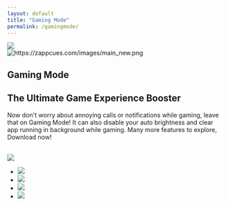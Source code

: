 ```yaml
---
layout: default
title: "Gaming Mode"
permalink: /gamingmode/
---
```


  <div>
    <div class="dark">
      <div class="blurred-cover" style="background-color:rgb(43,139,250);background-image:none;filter:none;-webkit-filter:none;"></div>
    </div>
    <main id="main">
      <section id="hero">
        <div class="container">
          <div class="row">
            <div class="col-sm-5 col-xs-12">
              <div class="phone-container">
                <div class="phone-wrapper"><img src="https://zappcues.com/images/phoneframe.png" class="phone-frame" />
                  <div id="carousel" class="carousel fade" data-ride="carousel">
                    <div class="carousel-inner">
                      <div class="item active"><img src="https://zappcues.com/images/main_new.png" alt="https://zappcues.com/images/main_new.png" /></div>
                    </div>
                  </div>
                </div>
              </div>
            </div>
            <div class="col-sm-7 col-xs-12">
              <div class="app-info">
                <h2 class="app-field app-name light-fontweight">Gaming Mode</h2>
                <h1 class="app-field app-tagline">The Ultimate Game Experience Booster</h1>
                <div class="app-field app-description light-fontweight">
                  <p>Now don't worry about annoying calls or notifications while gaming, leave that on Gaming Mode! It can also disable your auto brightness and clear app running in background while gaming. Many more features to explore, Download now!</p>
                </div>
              </div>
              <footer class="footer">
                <div class="container">
<div class="row"><strong style="color:white;">Zappcues</strong>    <a class="footer-link" style="color:white;" href="https://zappcues.com/contact-us">Contact Us</a></div>
                </div>
              </footer>
            </div>
          </div>
        </div>
      </section>
      <section id="content">
        <div class="app-links">
          <div class="container">
            <div class="col-xs-12 col-sm-12 text-center"><a class="app-link" id="googleLink" href="https://play.google.com/store/apps/details?id=com.zappcues.gamingmode"><img class="app-icon" src="https://zappcues.com/images/badgegoogleplay.png"/></a></div>
          </div>
        </div>
        <div class="container">
          <div class="row">
            <div class="screenshots">
              <ul class="list-inline">
                <li><img class="screenshot" src="https://zappcues.com/images/screen_1.png" /></li>
                <li><img class="screenshot" src="https://zappcues.com/images/screen_2.png" /></li>
                <li><img class="screenshot" src="https://zappcues.com/images/screen_3.png" /></li>
                <li><img class="screenshot" src="https://zappcues.com/images/screen_4.png" /></li>
              </ul>
            </div>
          </div>
        </div>
      </section>
    </main>
  </div>
  <div>
  </div>